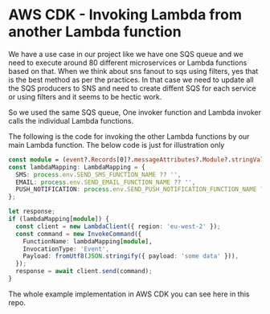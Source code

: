 # AWS CDK - Invoking Lambda from another Lambda function

We have a use case in our project like we have one SQS queue and we need to execute around 80 different microservices or Lambda functions based on that. When we think about sns fanout to sqs using filters, yes that is the best method as per the practices. In that case we need to update all the SQS producers to SNS and need to create diffent SQS for each service or using filters and it seems to be hectic work.

So we used the same SQS queue, One invoker function and Lambda invoker calls the individual Lambda functions.

The following is the code for invoking the other Lambda functions by our main Lambda function. The below code is just for illustration only

```typescript
const module = (event?.Records[0]?.messageAttributes?.Module?.stringValue as string) ?? '';
const lambdaMapping: LambdaMapping = {
  SMS: process.env.SEND_SMS_FUNCTION_NAME ?? '',
  EMAIL: process.env.SEND_EMAIL_FUNCTION_NAME ?? '',
  PUSH_NOTIFICATION: process.env.SEND_PUSH_NOTIFICATION_FUNCTION_NAME ?? '',
};

let response;
if (lambdaMapping[module]) {
  const client = new LambdaClient({ region: 'eu-west-2' });
  const command = new InvokeCommand({
    FunctionName: lambdaMapping[module],
    InvocationType: 'Event',
    Payload: fromUtf8(JSON.stringify({ payload: 'some data' })),
  });
  response = await client.send(command);
}
```

The whole example implementation in AWS CDK you can see here in this repo.
